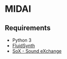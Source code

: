 # MIDAI

## Requirements
- Python 3
- [FluidSynth](https://www.fluidsynth.org/)
- [SoX - Sound eXchange](https://sox.sourceforge.net/)
